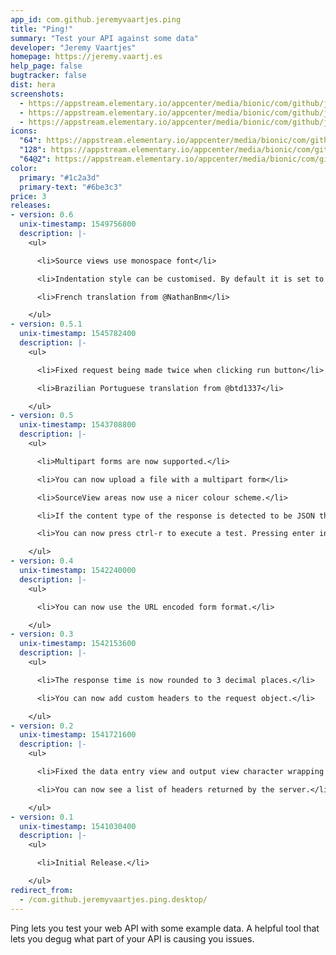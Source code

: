 ```yaml
---
app_id: com.github.jeremyvaartjes.ping
title: "Ping!"
summary: "Test your API against some data"
developer: "Jeremy Vaartjes"
homepage: https://jeremy.vaartj.es
help_page: false
bugtracker: false
dist: hera
screenshots:
  - https://appstream.elementary.io/appcenter/media/bionic/com/github/jeremyvaartjes.ping/700CF8A4BCC851E28EDE47C92C399A17/screenshots/image-1_orig.png
  - https://appstream.elementary.io/appcenter/media/bionic/com/github/jeremyvaartjes.ping/700CF8A4BCC851E28EDE47C92C399A17/screenshots/image-2_orig.png
  - https://appstream.elementary.io/appcenter/media/bionic/com/github/jeremyvaartjes.ping/700CF8A4BCC851E28EDE47C92C399A17/screenshots/image-3_orig.png
icons:
  "64": https://appstream.elementary.io/appcenter/media/bionic/com/github/jeremyvaartjes.ping/700CF8A4BCC851E28EDE47C92C399A17/icons/64x64/com.github.jeremyvaartjes.ping_com.github.jeremyvaartjes.ping.png
  "128": https://appstream.elementary.io/appcenter/media/bionic/com/github/jeremyvaartjes.ping/700CF8A4BCC851E28EDE47C92C399A17/icons/128x128/com.github.jeremyvaartjes.ping_com.github.jeremyvaartjes.ping.png
  "64@2": https://appstream.elementary.io/appcenter/media/bionic/com/github/jeremyvaartjes.ping/700CF8A4BCC851E28EDE47C92C399A17/icons/64x64@2/com.github.jeremyvaartjes.ping_com.github.jeremyvaartjes.ping.png
color:
  primary: "#1c2a3d"
  primary-text: "#6be3c3"
price: 3
releases:
- version: 0.6
  unix-timestamp: 1549756800
  description: |-
    <ul>

      <li>Source views use monospace font</li>

      <li>Indentation style can be customised. By default it is set to tabs with a width of 4 spaces.</li>

      <li>French translation from @NathanBnm</li>

    </ul>
- version: 0.5.1
  unix-timestamp: 1545782400
  description: |-
    <ul>

      <li>Fixed request being made twice when clicking run button</li>

      <li>Brazilian Portuguese translation from @btd1337</li>

    </ul>
- version: 0.5
  unix-timestamp: 1543708800
  description: |-
    <ul>

      <li>Multipart forms are now supported.</li>

      <li>You can now upload a file with a multipart form</li>

      <li>SourceView areas now use a nicer colour scheme.</li>

      <li>If the content type of the response is detected to be JSON then we prettify the JSON.</li>

      <li>You can now press ctrl-r to execute a test. Pressing enter in the URL field will do the same.</li>

    </ul>
- version: 0.4
  unix-timestamp: 1542240000
  description: |-
    <ul>

      <li>You can now use the URL encoded form format.</li>

    </ul>
- version: 0.3
  unix-timestamp: 1542153600
  description: |-
    <ul>

      <li>The response time is now rounded to 3 decimal places.</li>

      <li>You can now add custom headers to the request object.</li>

    </ul>
- version: 0.2
  unix-timestamp: 1541721600
  description: |-
    <ul>

      <li>Fixed the data entry view and output view character wrapping to ensure a usable window area.</li>

      <li>You can now see a list of headers returned by the server.</li>

    </ul>
- version: 0.1
  unix-timestamp: 1541030400
  description: |-
    <ul>

      <li>Initial Release.</li>

    </ul>
redirect_from:
  - /com.github.jeremyvaartjes.ping.desktop/
---
```


<p>Ping lets you test your web API with some example data. A helpful tool that lets you degug what part of your API is causing you issues.</p>